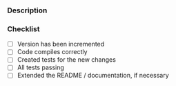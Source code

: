 ### Description
<!-- Please explain the changes you made here. -->


### Checklist
- [ ] Version has been incremented
- [ ] Code compiles correctly
- [ ] Created tests for the new changes
- [ ] All tests passing
- [ ] Extended the README / documentation, if necessary
